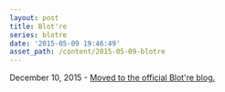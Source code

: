 ```yaml
---
layout: post
title: Blot're
series: blotre
date: '2015-05-09 19:46:49'
asset_path: /content/2015-05-09-blotre
---
```

December 10, 2015 - [Moved to the official Blot're blog.](http://blog.blot.re/introducting-blotre/)